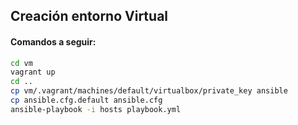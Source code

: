 
## Creación entorno Virtual

#### Comandos a seguir:

```bash
cd vm
vagrant up
cd ..
cp vm/.vagrant/machines/default/virtualbox/private_key ansible
cp ansible.cfg.default ansible.cfg
ansible-playbook -i hosts playbook.yml
``` 

